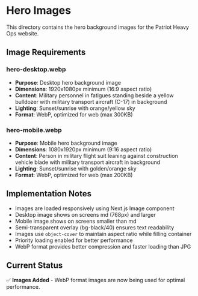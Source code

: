 # Hero Images

This directory contains the hero background images for the Patriot Heavy Ops website.

## Image Requirements

### hero-desktop.webp
- **Purpose**: Desktop hero background image
- **Dimensions**: 1920x1080px minimum (16:9 aspect ratio)
- **Content**: Military personnel in fatigues standing beside a yellow bulldozer with military transport aircraft (C-17) in background
- **Lighting**: Sunset/sunrise with orange/yellow sky
- **Format**: WebP, optimized for web (max 300KB)

### hero-mobile.webp
- **Purpose**: Mobile hero background image
- **Dimensions**: 1080x1920px minimum (9:16 aspect ratio)
- **Content**: Person in military flight suit leaning against construction vehicle blade with military transport aircraft in background
- **Lighting**: Sunset/sunrise with golden/orange sky
- **Format**: WebP, optimized for web (max 200KB)

## Implementation Notes

- Images are loaded responsively using Next.js Image component
- Desktop image shows on screens md (768px) and larger
- Mobile image shows on screens smaller than md
- Semi-transparent overlay (bg-black/40) ensures text readability
- Images use `object-cover` to maintain aspect ratio while filling container
- Priority loading enabled for better performance
- WebP format provides better compression and faster loading than JPG

## Current Status

✅ **Images Added** - WebP format images are now being used for optimal performance.
